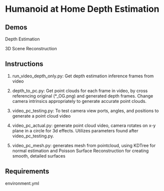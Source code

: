 # Humanoid at Home Depth Estimation

## Demos

Depth Estimation

3D Scene Reconstruction

## Instructions

1. run_video_depth_only.py: Get depth estimation inference frames from video

2. depth_to_pc.py: Get point clouds for each frame in video, by cross referencing original (*_OG.png) and generated depth frames. Change camera intrinsics appropriately to generate accurate point clouds.

3. video_pc_testing.py: To test camera view ports, angles, and positions to generate a point cloud video

4. video_pc_actual.py: generate point cloud video, camera rotates on x-y plane in a circle for 3d effects. Utilizes parameters found after video_pc_testing.py.

5. video_pc_mesh.py: generates mesh from pointcloud, using KDTree for normal estimation and Poisson Surface Reconstruction for creating smooth, detailed surfaces

## Requirements

environment.yml